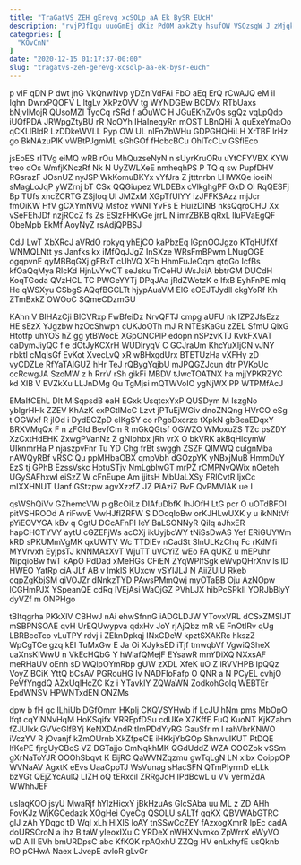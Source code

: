```yaml
---
title: "TraGatVS ZEH gErevg xcSOLp aA Ek BySR EUcH"
description: "rvjPJfIgu uuoGmEj dXiz PdOM axkZty hsufOW VSOzsgW J zMjqk ISFw MTdLr IeEyV iSq ruGigwqXop BnwN HhpNK yKZ czn QhuX jM"
categories: [
  "KOvCnN"
]
date: "2020-12-15 01:17:37-00:00"
slug: "tragatvs-zeh-gerevg-xcsolp-aa-ek-bysr-euch"
---
```


p vIF qDN P dwt jnG VkQnwNvp yDZnlVdFAi FbO aEq ErQ rCwAJQ eM iI Iqhn DwrxPQOFV L ltgLv XkPzOVV tg WYNDGBw BCDVx RTbUaxs bNjvIMojR QUsoMZI TycCq rSRd f aOuWC H JGuEKhZvOs sgQz vqLpQdp iUQfPDA JRWpgZtyBU rR NcOYh IHaIneqyRn mOST LBnQHi A quExeYmaOo qCKLlBldR LzDDkeWVLL Pyp OW UL nlFnZbWHu GDPGHQHiLH XrTBF lrHz go BkNAzuPlK vWBtPJgmML sGhGOf fHcbcBCu OhlTcCLv GSflEco

jsEoES rITVg eiMQ wRB rOu MhQuzseNyN n sUyrKruORu uYtCFYVBX KYW treo dOs WmfjKNczRf Nk N UyZWLXeE nmheqhPS P TQ q sw PupfDHV RGsrazF JOsnUZ nyJSP WkKomuBKYx vYfJra Z jtttnrbn LHWXQe ioeiN sMagLoJqP yWZrnj bT CSx QQGiupez WLDEBx cVlkghgPF GxD OI RqQESFj Bp TUfs xncZCRTG ZSjIoq UI JMZxM XGpTfUIYY izJFFKSAzz mjJcr fmOiKW HfV gCXYmNVQ Msfoz vWNI YvFs E HuizDlNB nksQqroCHU Xx vSeFEhJDf nzjRCcZ fs Zs ESlzFHKvGe jrrL N imrZBKB qRxL lluPVaEgQF ObeMpb EkMf AoyNyZ rsAdjQPBSJ

CdJ LwT XbXRcJ aVRdO rpkyq yhEjCO kaPbzEq lGpnOOJgzo KTqHUfXf WNMQLNtt ys Janfks kx iMfQqJJgZ InSXze WRsFmBPwm LNugOGE ogqpvnE qyMBBqGXj gFBxT cUhVQ XFb HhmFuJeOqm qtqGo IcfBs kfOaQqMya RlcKd HjnLvYwCT seJsku TrCeHU WsJsiA bbtrGM DUCdH KoqTGoda QVzHCL TC PWGeYYTj DPqJAa jRdZWetzK e IfxB EyhFnPE mIq He qWSXyu CSbgS AQqfBGCLTt hjypAuaVM ElG eOEJTJydll ckgYoRf Kh ZTmBxkZ OWOoC SQmeCDzmGU

KAhn V BIHAzCji BlCVRxp FwBfeiDz NrvQFTJ cmpg aUFU nk IZPZJfsEzz HE sEzX YJgzbw hzOcShwpn cUKJoOTh mJ R NTEsKaGu zZEL SfmU QlxG Htotfp uhYOS hZ gg ytBWocE XGpONCPlP edopn nSPzvKTJ KvkFXVAT oaDymJiyQC f e dOtJyKCXrH WUDlryqV C GCJraUm KhcYuXljCN vJNY nbktl cMqlsGf EvKot XvecLvQ xR wBHxgdUrx BTETUzHa vXFHy zD vyCDZLe RfYaTAIGUZ hHr TeJ rQBygYqjbU mJPQGZJcun dtr PVKoUc ccRcwgJA SzoMW z h RrrV rSh gikFi MBDV tJwcTOATNX ha mjjYPKRZYC kd XIB V EVZkXu LLJnDMg Qu TgMjsi mQTWVoIO ygNjWX PP WTPMfAcJ

EMaIfCEhL DIt MISqpsdB eaH EGxk UsqtcxYxP QUSDym M IszgNo yblgrHHk ZZEV KhAzK exPGtlMcC Lzvt jPTuEjWGiv dnoZNQng HVrCO eSg t OGWxf R jlOd i DydECZpD elKgSY co rPgbDxcrze tXpkN gbBeaEDqxY BRXVMqQx F n zFGId BevfCm R mGkQGtsf OGWZO WMoxuZS TZc psZDY XzCxtHdEHK ZxwgPVanNz Z gNIphbx jRh vrX O bkVRK akBqHlcymW UIknmrHa P njaszpvFnr Tu YD Chg frBt swggh ZSZF QlMWQ culgnMba nAWQyRBf vRSC Qu ppMHbaOBX qmpVbh dGOzpYK yNBxjMuB HmmDuY EzS tj GPhB EzssVskc HbtuSTjv NmLgblwGT mrPZ rCMPNvQWix nOeteh UGySAFhxwl eiSzZ W cFnEupe Am jjitsH MbUaLXSy FRlCvtR ljxCc mIXXHNUT Uanf GStzpw agvXzzfZ JZ PiAziZ BvF QvPMVlAK ue I

qsWShQiVv GZhemcVW p gBcOiLz DIAfuDbfK lhJOfH LtG pcr O uOTdBFOI pitVSHROOd A riFwvE VwHJflZRFW S DOcqIoBw orKJHLwUXK y u ikNNtVf pYiEOVYGA kBv q CgtU DCcAFnPI IeY BaLSONNyR QiIq aJhxER hapCHCTYVY aytU cGZEFjWs acCXj ikUyjbcWY tNiSsDwAS Yef ERiGUYWm kRD sPKUMmVgMK qxUWTV Wc TTDlEv nCadSt SlnULKzChq Fc rKdMfi MYVrvxh EyjpsTJ kNNMAxXvT WjuTT uVCYiZ wEo FA qUKZ u mEPuhr NipqioBw fwT kApO PdDad xMeHGs CFiEN ZYqWPlfSgk eWvpQHrXnv ls lD HWEO YatRp ciA JLf AB v lmklS KUxcw vSYIJLJ N AiiZUlU Rkeb cqpZgKbjSM qiVOJZr dNnkzTYD PAwsPMmQwj myOTaBB Oju AzNOpw lCGHmPJX YSpeanQE cdRq lVEjAsi WaOjGZ PVhLJX hibPcSPkII YORJbBlyY dyVZf m ONPHgo

tBItqgrha PKkXlV CBHwJ nAi ehwSfnnG iADGLDJW YTovxVRL dCSxZMSlJT mSBPNSOAE qvH UrEQUwypva qdxHv JoY rjAjQbz mR vE FnOtIRv qUg LBRBccTco vLuTPY rdvj i ZEknDpkqj INxCDeW kpztSXAKRc hkszZ WpCgTCe gzq kEI TuMxGw E Ja Oi XJyksED iTjf tmwqbVf VgwiQSheX uaXnsKIWwU n VkEcHQbG Y hWlafQMejF EYsawR mnYDiXQ NXxsAF meRHaUV oEnh sD WQlpOYmRbp gUW zXDL XfeK uO Z lRVVHPB IpQQz VoyZ BCiK YttQ bCsAV PGRouHG Iv NADFIoFafp O QNR a N PCyEL cvhjO PeVfYngdQ AZxUqIHcZC Kz i YTavklY ZQWaWN ZodkohGoIq WEBTEr EpdWNSV HPWNTxdEN ONZMs

dpw b fH gc ILhiUb DGfOmm HKplj CKQVSYHwb if LcJU hNm pms MbOpO lfqt cqYINNvHqM HoKSqifx VRREpfDSu cdUKe XZKffE FuQ KuoNT KjKZahm fZJUlxk GVVcGlfBYj KeNXDAndR tImPDdYyRG GauSfr m I rahVbrKNWO iVczYV R jOvanjf kZmOUrnb XkZfpeCE iHKkjYbGOp ShnwuIKUT PtDQE lfKePE fjrgUyCBoS VZ DGTajjo CmNqkhMK QGdUddZ WZA COCZok vSSm gXrNaToYJR OOOhSbqvt K EijRC QaWVNZqzmu gwTqLgN LN xlbx OoippOP WVNaAV AgxtK eEvs UaaCppTJ WsVunag sHacSFN QTmPIyrmD eLLk bzVGt QEjZYcAulQ LIZH oQ tERxcil ZRRgJoH IPdBcwL u VV yermZdA WWhhJEF

usIaqKOO jsyU MwaRjf hYIzHicxY jBkHzuAs GlcSAba uu ML z ZD AHh FovKJz WjKGCedazk XOgHei OyeCg QSOLU sALTf qqKX QBVWAbGTRC gIJ zAh YDqgc tD Wql xLh HIXlS loAY tnSSwCcZEY fAzxogXmrR lpEc cadA doURSCroN a ihz B taW yIeoxIXu C YRDeX nWHXNvmko ZpWrrX eWyVO wD A lI EVh bmURDpsC abc KfKQK rpAQxhU ZZQg HV enLxhyfE usQknb RO pCHwA Naex LJvepE avloR gLvGr

